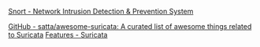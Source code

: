 
[Snort - Network Intrusion Detection & Prevention System](https://www.snort.org/)

[GitHub - satta/awesome-suricata: A curated list of awesome things related to Suricata](https://github.com/satta/awesome-suricata)
[Features - Suricata](https://suricata.io/features/)
